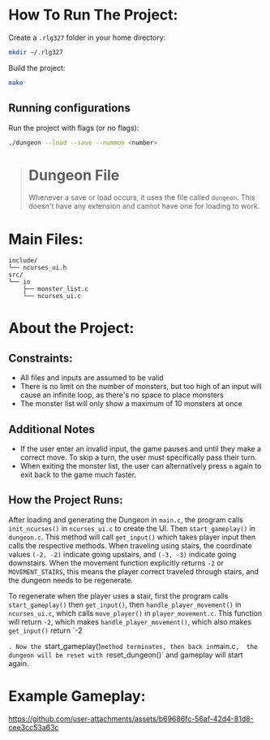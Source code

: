 # How To Run The Project:

 Create a `.rlg327` folder in your home directory:
```bash
mkdir ~/.rlg327
```

Build the project:
```bash
make
```

## Running configurations
Run the project with flags (or no flags):
```bash
./dungeon --load --save --nummon <number>
```

> # Dungeon File
> Whenever a save or load occurs, it uses the file called `dungeon`. This doesn't have any extension and cannot have one for loading to work.

# Main Files:
```Plain
include/
└── ncurses_ui.h
src/
└── io
	├── monster_list.c
	└── ncurses_ui.c
```
# About the Project:

## Constraints:
- All files and inputs are assumed to be valid
- There is no limit on the number of monsters, but too high of an input will cause an infinite loop, as there's no space to place monsters
- The monster list will only show a maximum of 10 monsters at once

## Additional Notes
- If the user enter an invalid input, the game pauses and until they make a correct move. To skip a turn, the user must specifically pass their turn.
- When exiting the monster list, the user can alternatively press `m` again to exit back to the game much faster.

## How the Project Runs:
After loading and generating the Dungeon in `main.c`, the program calls `init_ncurses()` in `ncurses_ui.c` to create the UI. Then `start_gameplay()` in `dungeon.c`. This method will call `get_input()` which takes player input then calls the respective methods. When traveling using stairs, the coordinate values `(-2, -2)` indicate going upstairs, and `(-3, -3)` indicate going downstairs. When the movement function explicitly returns `-2` or `MOVEMENT_STAIRS`, this means the player correct traveled through stairs, and the dungeon needs to be regenerate.

To regenerate when the player uses a stair, first the program calls `start_gameplay()` then `get_input()`, then `handle_player_movement()` in `ncurses_ui.c`, which calls `move_player()` in `player_movement.c`. This function will return `-2`, which makes `handle_player_movement()`, which also makes `get_input()` return `-2


`. Now the `start_gameplay()` method terminates, then back in `main.c`,  the dungeon will be reset with `reset_dungeon()` and gameplay will start again.

# Example Gameplay:
https://github.com/user-attachments/assets/b69686fc-56af-42d4-81d8-cee3cc53a63c
